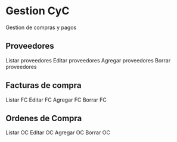 # Gestion CyC
Gestion de compras y pagos

## Proveedores

Listar proveedores
Editar proveedores
Agregar proveedores
Borrar proveedores

## Facturas de compra

Listar FC
Editar FC
Agregar FC
Borrar FC

## Ordenes de Compra

Listar OC
Editar OC
Agregar OC
Borrar OC

